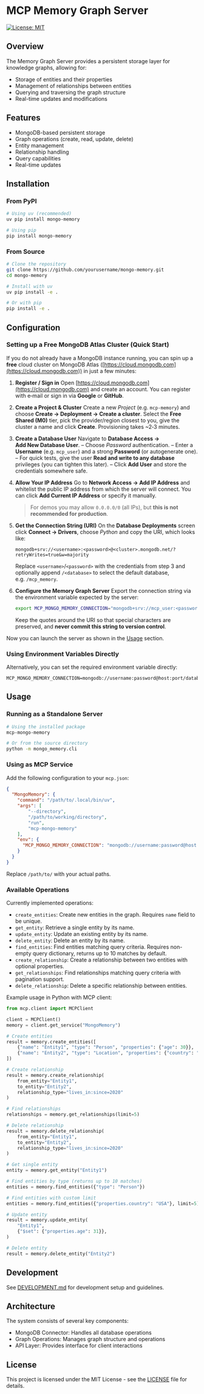 # MCP Memory Graph Server

[//]: # ([![PyPI version]&#40;https://badge.fury.io/py/mongo-memory.svg&#41;]&#40;https://badge.fury.io/py/mongo-memory&#41;)
[//]: # ([![Python Version]&#40;https://img.shields.io/pypi/pyversions/mongo-memory.svg&#41;]&#40;https://pypi.org/project/mongo-memory/&#41;)
[![License: MIT](https://img.shields.io/badge/License-MIT-yellow.svg)](https://opensource.org/licenses/MIT)

## Overview

The Memory Graph Server provides a persistent storage layer for knowledge graphs, allowing for:

* Storage of entities and their properties
* Management of relationships between entities
* Querying and traversing the graph structure
* Real-time updates and modifications

## Features

* MongoDB-based persistent storage
* Graph operations (create, read, update, delete)
* Entity management
* Relationship handling
* Query capabilities
* Real-time updates

## Installation

### From PyPI

```bash
# Using uv (recommended)
uv pip install mongo-memory

# Using pip
pip install mongo-memory
```

### From Source

```bash
# Clone the repository
git clone https://github.com/yourusername/mongo-memory.git
cd mongo-memory

# Install with uv
uv pip install -e .

# Or with pip
pip install -e .
```

## Configuration

### Setting up a Free MongoDB Atlas Cluster (Quick Start)

If you do not already have a MongoDB instance running, you can spin up a **free** cloud cluster on MongoDB Atlas ([https://cloud.mongodb.com](https://cloud.mongodb.com)) in just a few minutes:

1. **Register / Sign in**
   Open [https://cloud.mongodb.com](https://cloud.mongodb.com) and create an account. You can register with e‑mail or sign in via **Google** or **GitHub**.
2. **Create a Project & Cluster**
   Create a new *Project* (e.g. `mcp-memory`) and choose **Create → Deployment → Create a cluster**.
   Select the **Free Shared (M0)** tier, pick the provider/region closest to you, give the cluster a name and click **Create**.
   Provisioning takes \~2‑3 minutes.
3. **Create a Database User**
   Navigate to **Database Access → Add New Database User**.
   – Choose *Password* authentication.
   – Enter a **Username** (e.g. `mcp_user`) and a strong **Password** (or autogenerate one).
   – For quick tests, give the user **Read and write to any database** privileges (you can tighten this later).
   – Click **Add User** and store the credentials somewhere safe.
4. **Allow Your IP Address**
   Go to **Network Access → Add IP Address** and whitelist the public IP address from which the server will connect.
   You can click **Add Current IP Address** or specify it manually.

   > For demos you may allow `0.0.0.0/0` (all IPs), but **this is not recommended for production**.
5. **Get the Connection String (URI)**
   On the **Database Deployments** screen click **Connect → Drivers**, choose *Python* and copy the URI, which looks like:

   ```
   mongodb+srv://<username>:<password>@<cluster>.mongodb.net/?retryWrites=true&w=majority
   ```

   Replace `<username>`/`<password>` with the credentials from step 3 and optionally append `/<database>` to select the default database, e.g. `/mcp_memory`.
6. **Configure the Memory Graph Server**
   Export the connection string via the environment variable expected by the server:

   ```bash
   export MCP_MONGO_MEMORY_CONNECTION="mongodb+srv://mcp_user:<password>@cluster0.mongodb.net/mcp_memory?retryWrites=true&w=majority"
   ```

   Keep the quotes around the URI so that special characters are preserved, and **never commit this string to version control**.

Now you can launch the server as shown in the [Usage](#usage) section.

### Using Environment Variables Directly

Alternatively, you can set the required environment variable directly:

```
MCP_MONGO_MEMORY_CONNECTION=mongodb://username:password@host:port/database
```

## Usage

### Running as a Standalone Server

```bash
# Using the installed package
mcp-mongo-memory

# Or from the source directory
python -m mongo_memory.cli
```

### Using as MCP Service

Add the following configuration to your `mcp.json`:

```json
{
  "MongoMemory": {
    "command": "/path/to/.local/bin/uv",
    "args": [
        "--directory",
        "/path/to/working/directory",
        "run",
        "mcp-mongo-memory"
    ],
    "env": {
      "MCP_MONGO_MEMORY_CONNECTION": "mongodb://username:password@host:port/database"
    }
  }
}
```

Replace `/path/to/` with your actual paths.

### Available Operations

Currently implemented operations:

* `create_entities`: Create new entities in the graph. Requires `name` field to be unique.
* `get_entity`: Retrieve a single entity by its name.
* `update_entity`: Update an existing entity by its name.
* `delete_entity`: Delete an entity by its name.
* `find_entities`: Find entities matching query criteria. Requires non-empty query dictionary, returns up to 10 matches by default.
* `create_relationship`: Create a relationship between two entities with optional properties.
* `get_relationships`: Find relationships matching query criteria with pagination support.
* `delete_relationship`: Delete a specific relationship between entities.

Example usage in Python with MCP client:

```python
from mcp.client import MCPClient

client = MCPClient()
memory = client.get_service("MongoMemory")

# Create entities
result = memory.create_entities([
    {"name": "Entity1", "type": "Person", "properties": {"age": 30}},
    {"name": "Entity2", "type": "Location", "properties": {"country": "USA"}}
])

# Create relationship
result = memory.create_relationship(
    from_entity="Entity1",
    to_entity="Entity2",
    relationship_type="lives_in:since=2020"
)

# Find relationships
relationships = memory.get_relationships(limit=5)

# Delete relationship
result = memory.delete_relationship(
    from_entity="Entity1",
    to_entity="Entity2",
    relationship_type="lives_in:since=2020"
)

# Get single entity
entity = memory.get_entity("Entity1")

# Find entities by type (returns up to 10 matches)
entities = memory.find_entities({"type": "Person"})

# Find entities with custom limit
entities = memory.find_entities({"properties.country": "USA"}, limit=5)

# Update entity
result = memory.update_entity(
    "Entity1",
    {"$set": {"properties.age": 31}},
)

# Delete entity
result = memory.delete_entity("Entity2")
```

## Development

See [DEVELOPMENT.md](DEVELOPMENT.md) for development setup and guidelines.

## Architecture

The system consists of several key components:

* MongoDB Connector: Handles all database operations
* Graph Operations: Manages graph structure and operations
* API Layer: Provides interface for client interactions

## License

This project is licensed under the MIT License - see the [LICENSE](LICENSE) file for details.

